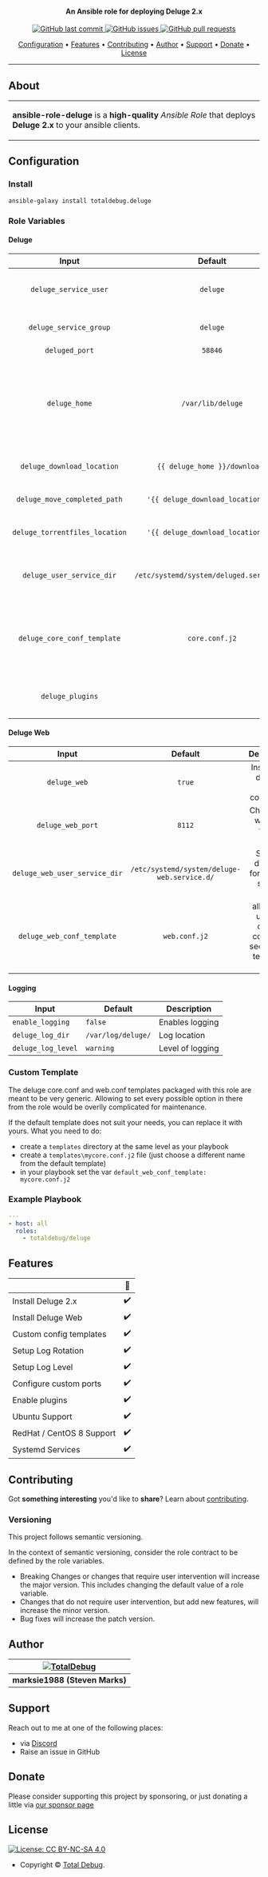 <h4 align="center">An Ansible role for deploying Deluge 2.x</h4>

<p align="center">
    <a href="https://github.com/totaldebug/ansible-role-deluge/commits/master">
    <img src="https://img.shields.io/github/last-commit/totaldebug/ansible-role-deluge.svg?style=flat-square&logo=github&logoColor=white"
         alt="GitHub last commit">
    <a href="https://github.com/totaldebug/ansible-role-deluge/issues">
    <img src="https://img.shields.io/github/issues-raw/totaldebug/ansible-role-deluge.svg?style=flat-square&logo=github&logoColor=white"
         alt="GitHub issues">
    <a href="https://github.com/totaldebug/ansible-role-deluge/pulls">
    <img src="https://img.shields.io/github/issues-pr-raw/totaldebug/ansible-role-deluge.svg?style=flat-square&logo=github&logoColor=white"
         alt="GitHub pull requests">
</p>

<p align="center">
  <a href="#configuration">Configuration</a> •
  <a href="#features">Features</a> •
  <a href="#contributing">Contributing</a> •
  <a href="#author">Author</a> •
  <a href="#support">Support</a> •
  <a href="#donate">Donate</a> •
  <a href="#license">License</a>
</p>

---

## About

<table>
<tr>
<td>

**ansible-role-deluge** is a **high-quality** _Ansible Role_ that deploys **Deluge 2.x** to your ansible clients.

</td>
</tr>
</table>

## Configuration

### Install

```shell
ansible-galaxy install totaldebug.deluge
```

### Role Variables

#### Deluge

|           **Input**            |               **Default**                |                                 **Description**                                  |
| :----------------------------: | :--------------------------------------: | :------------------------------------------------------------------------------: |
|     `deluge_service_user`      |                 `deluge`                 |                         Username for the service account                         |
|     `deluge_service_group`     |                 `deluge`                 |                          Group for the service account                           |
|         `deluged_port`         |                 `58846`                  |                                   Deluge port                                    |
|         `deluge_home`          |            `/var/lib/deluge`            | Sets the default home for the deluge service account, config will be stored here |
|   `deluge_download_location`   |      `{{ deluge_home }}/downloads`       |                            Downloaded file directory                             |
|  `deluge_move_completed_path`  |    `'{{ deluge_download_location }}'`    |                             Completed downloads path                             |
| `deluge_torrentfiles_location` |    `'{{ deluge_download_location }}'`    |                           Deluge torrent file location                           |
|   `deluge_user_service_dir`    | `/etc/systemd/system/deluged.service.d/` |                  Sets the directory for the user service config                  |
|  `deluge_core_conf_template`   |              `core.conf.j2`              |        allows the use of a custom config file see custom templates below         |
|        `deluge_plugins`        |                                          |                add a list of plugins that you want to be enabled                 |

#### Deluge Web

|           **Input**           |                 **Default**                 |                          **Description**                          |
| :---------------------------: | :-----------------------------------------: | :---------------------------------------------------------------: |
|         `deluge_web`          |                   `true`                    |                 Installs the deluge-web component                 |
|       `deluge_web_port`       |                   `8112`                    |                Change the web port for the portal                 |
| `deluge_web_user_service_dir` | `/etc/systemd/system/deluge-web.service.d/` |          Sets the directory for the user service config           |
|  `deluge_web_conf_template`   |                `web.conf.j2`                | allows the use of a custom config file see custom templates below |

#### Logging

| **Input**          | **Default**        | **Description**  |
| ------------------ | ------------------ | ---------------- |
| `enable_logging`   | `false`            | Enables logging  |
| `deluge_log_dir`   | `/var/log/deluge/` | Log location     |
| `deluge_log_level` | `warning`          | Level of logging |

### Custom Template

The deluge core.conf and web.conf templates packaged with this role are meant to
be very generic. Allowing to set every possible option in there from the
role would be overlly complicated for maintenance.

If the default template does not suit your needs, you can replace it with yours.
What you need to do:

- create a `templates` directory at the same level as your playbook
- create a `templates\mycore.conf.j2` file (just choose a different name from the default template)
- in your playbook set the var `default_web_conf_template: mycore.conf.j2`

### Example Playbook

```yaml
---
- host: all
  roles:
    - totaldebug/deluge
```

## Features

|                           | 🔰  |
| ------------------------- | :-: |
| Install Deluge 2.x        | ✔️  |
| Install Deluge Web        | ✔️  |
| Custom config templates   | ✔️  |
| Setup Log Rotation        | ✔️  |
| Setup Log Level           | ✔️  |
| Configure custom ports    | ✔️  |
| Enable plugins            | ✔️  |
| Ubuntu Support            | ✔️  |
| RedHat / CentOS 8 Support | ✔️  |
| Systemd Services          | ✔️  |

## Contributing

Got **something interesting** you'd like to **share**? Learn about [contributing](https://github.com/totaldebug/.github/blob/main/.github/CONTRIBUTING.md).

### Versioning

This project follows semantic versioning.

In the context of semantic versioning, consider the role contract to be defined by the role variables.

- Breaking Changes or changes that require user intervention will increase the major version. This includes changing the default value of a role variable.
- Changes that do not require user intervention, but add new features, will increase the minor version.
- Bug fixes will increase the patch version.

## Author

| [![TotalDebug](https://totaldebug.uk/assets/images/logo.png)](https://linkedin.com/in/marksie1988) |
| :------------------------------------------------------------------------------------------------: |
|                                   **marksie1988 (Steven Marks)**                                   |

## Support

Reach out to me at one of the following places:

- via [Discord](https://discord.gg/6fmekudc8Q)
- Raise an issue in GitHub

## Donate

Please consider supporting this project by sponsoring, or just donating a little via [our sponsor page](https://github.com/sponsors/marksie1988)

## License

[![License: CC BY-NC-SA 4.0](https://img.shields.io/badge/License-CC%20BY--NC--SA%204.0-orange.svg?style=flat-square)](https://creativecommons.org/licenses/by-nc-sa/4.0/)

- Copyright © [Total Debug](https://totaldebug.uk "Total Debug").
